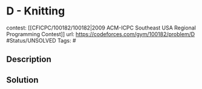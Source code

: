 # D - Knitting

contest: [[CFICPC/100182/100182|2009 ACM-ICPC Southeast USA Regional Programming Contest]]
url: https://codeforces.com/gym/100182/problem/D
#Status/UNSOLVED
Tags: #

## Description

## Solution

